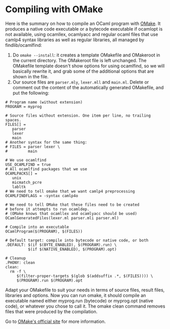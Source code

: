 Compiling with OMake
====================

Here is the summary on how to compile an OCaml program with
[OMake](http://omake.metaprl.org/ "OMake"). It produces a native code
executable or a bytecode executable if ocamlopt is not available, using
ocamllex, ocamlyacc and regular ocaml files that use camlp4 syntax
libraries as well as regular libraries, all managed by
findlib/ocamlfind:

1.  Do `omake --install`: it creates a template OMakefile and OMakeroot
    in the current directory. The OMakeroot file is left unchanged. The
    OMakefile template doesn't show options for using ocamlfind, so we
    will basically rewrite it, and grab some of the additional options
    that are shown in the file.
2.  Our source files are `parser.mly`, `lexer.mll` and `main.ml`. Delete
    or comment out the content of the automatically generated OMakefile,
    and put the following:

<!-- -->

    # Program name (without extension)
    PROGRAM = myprog

    # Source files without extension. One item per line, no trailing spaces.
    FILES[] =
       parser
       lexer
       main
    # Another syntax for the same thing:
    # FILES = parser lexer \
    #         main

    # We use ocamlfind
    USE_OCAMLFIND = true
    # All ocamlfind packages that we use
    OCAMLPACKS[] =
       unix
       micmatch_pcre
       labltk
    # We need to tell omake that we want camlp4 preprocessing
    OCAMLFINDFLAGS = -syntax camlp4o

    # We need to tell OMake that these files need to be created
    # before it attempts to run ocamldep.
    # (OMake knows that ocamllex and ocamlyacc should be used)
    OCamlGeneratedFiles(lexer.ml parser.mli parser.ml)

    # Compile into an executable
    OCamlProgram($(PROGRAM), $(FILES))

    # Default target: compile into bytecode or native code, or both
    .DEFAULT: $(if $(BYTE_ENABLED), $(PROGRAM).run) \
              $(if $(NATIVE_ENABLED), $(PROGRAM).opt)

    # Cleanup
    .PHONY: clean
    clean:
      rm -f \
         $(filter-proper-targets $(glob $(addsuffix .*, $(FILES)))) \
         $(PROGRAM).run $(PROGRAM).opt

Adapt your OMakefile to suit your needs in terms of source files, result
files, libraries and options. Now you can run omake, it should compile
an executable named either myprog.run (bytecode) or myprog.opt (native
code), or whatever you chose to call it. The omake clean command removes
files that were produced by the compilation.

Go to [OMake's official
site](http://omake.metaprl.org/ "OMake's official site") for more
information.
